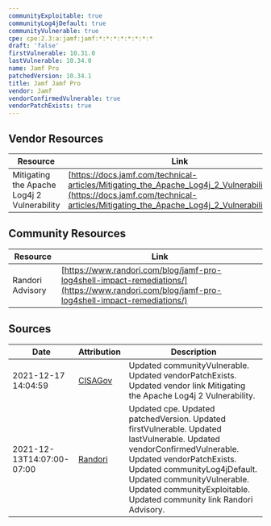 ```yaml
---
communityExploitable: true
communityLog4jDefault: true
communityVulnerable: true
cpe: cpe:2.3:a:jamf:jamf:*:*:*:*:*:*:*:*
draft: 'false'
firstVulnerable: 10.31.0
lastVulnerable: 10.34.0
name: Jamf Pro
patchedVersion: 10.34.1
title: Jamf Jamf Pro
vendor: Jamf
vendorConfirmedVulnerable: true
vendorPatchExists: true
---
```


## Vendor Resources
| Resource | Link |
| --- | --- |
| Mitigating the Apache Log4j 2 Vulnerability | [https://docs.jamf.com/technical-articles/Mitigating_the_Apache_Log4j_2_Vulnerability.html](https://docs.jamf.com/technical-articles/Mitigating_the_Apache_Log4j_2_Vulnerability.html) |

## Community Resources
| Resource | Link |
| --- | --- |
| Randori Advisory | [https://www.randori.com/blog/jamf-pro-log4shell-impact-remediations/](https://www.randori.com/blog/jamf-pro-log4shell-impact-remediations/) |


## Sources
| Date | Attribution | Description |
| --- | --- | --- |
| 2021-12-17 14:04:59 | [CISAGov](https://raw.githubusercontent.com/cisagov/log4j-affected-db/develop/README.md) | Updated communityVulnerable. Updated vendorPatchExists. Updated vendor link Mitigating the Apache Log4j 2 Vulnerability.  |
| 2021-12-13T14:07:00-07:00 | [Randori](https://www.randori.com/log4j/) | Updated cpe. Updated patchedVersion. Updated firstVulnerable. Updated lastVulnerable. Updated vendorConfirmedVulnerable. Updated vendorPatchExists. Updated communityLog4jDefault. Updated communityVulnerable. Updated communityExploitable. Updated community link Randori Advisory.  |
